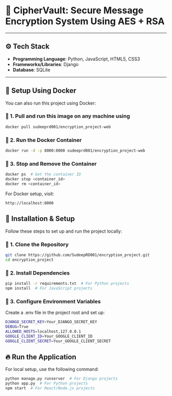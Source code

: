 # 🔐 CipherVault: Secure Message Encryption System Using AES + RSA


---

## ⚙️ **Tech Stack**  
- **Programming Language**: Python, JavaScript, HTML5, CSS3   
- **Frameworks/Libraries**: Django  
- **Database**: SQLite  


---
## 🐳 Setup Using Docker
You can also run this project using Docker:

### 🔹 1. Pull and run this image on any machine using
```bash
docker pull sudeeprd001/encryption_project-web
```

### 🔹 2. Run the Docker Container
```bash
docker run -d -p 8000:8000 sudeeprd001/encryption_project-web
```

### 🔹 3. Stop and Remove the Container
```bash
docker ps  # Get the container ID
docker stop <container_id>
docker rm <container_id>
```
For Docker setup, visit:

```arduino
http://localhost:8000
```

## 🚀 **Installation & Setup**  
Follow these steps to set up and run the project locally:  

### 🔹 **1. Clone the Repository**  
```bash
git clone https://github.com/SudeepRD001/encryption_project.git
cd encryption_project
```

### 🔹 **2. Install Dependencies**
```bash
pip install -r requirements.txt  # For Python projects
npm install  # For JavaScript projects
```

### 🔹 **3. Configure Environment Variables**
Create a .env file in the project root and set up:
```bash
DJANGO_SECRET_KEY=Your_DJANGO_SECRET_KEY
DEBUG=True
ALLOWED_HOSTS=localhost,127.0.0.1
GOOGLE_CLIENT_ID=Your_GOOGLE_CLIENT_ID
GOOGLE_CLIENT_SECRET=Your_GOOGLE_CLIENT_SECRET
```

## 🔥 Run the Application
For local setup, use the following command:

```bash
python manage.py runserver  # For Django projects
python app.py  # For Python projects
npm start  # For React/Node.js projects
```


